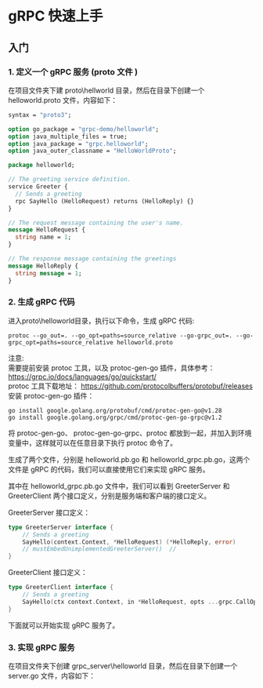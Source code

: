 # gRPC 快速上手

## 入门
### 1. 定义一个 gRPC 服务 (proto 文件 )
在项目文件夹下建 proto\hellworld 目录，然后在目录下创建一个 helloworld.proto 文件，内容如下：
```proto
syntax = "proto3";

option go_package = "grpc-demo/helloworld";
option java_multiple_files = true;
option java_package = "grpc.helloworld";
option java_outer_classname = "HelloWorldProto";

package helloworld;

// The greeting service definition.
service Greeter {
  // Sends a greeting
  rpc SayHello (HelloRequest) returns (HelloReply) {}
}

// The request message containing the user's name.
message HelloRequest {
  string name = 1;
}

// The response message containing the greetings
message HelloReply {
  string message = 1;
}
```
### 2. 生成 gRPC 代码
进入proto\helloworld目录，执行以下命令，生成 gRPC 代码:
```shell
protoc --go_out=. --go_opt=paths=source_relative --go-grpc_out=. --go-grpc_opt=paths=source_relative helloworld.proto
```

注意:  
需要提前安装 protoc 工具，以及 protoc-gen-go 插件，具体参考：https://grpc.io/docs/languages/go/quickstart/  
protoc 工具下载地址：
https://github.com/protocolbuffers/protobuf/releases   
安装 protoc-gen-go 插件：
```shell
go install google.golang.org/protobuf/cmd/protoc-gen-go@v1.28
go install google.golang.org/grpc/cmd/protoc-gen-go-grpc@v1.2
```
将 protoc-gen-go、 protoc-gen-go-grpc、protoc 都放到一起，并加入到环境变量中，这样就可以在任意目录下执行 protoc 命令了。


生成了两个文件，分别是 helloworld.pb.go 和 helloworld_grpc.pb.go，这两个文件是 gRPC 的代码，我们可以直接使用它们来实现 gRPC 服务。

其中在 helloworld_grpc.pb.go 文件中，我们可以看到 GreeterServer 和 GreeterClient 两个接口定义，分别是服务端和客户端的接口定义。

GreeterServer 接口定义：
```go
type GreeterServer interface {
	// Sends a greeting
	SayHello(context.Context, *HelloRequest) (*HelloReply, error)
	// mustEmbedUnimplementedGreeterServer()  // 
}
```

GreeterClient 接口定义：
```go
type GreeterClient interface {
	// Sends a greeting
	SayHello(ctx context.Context, in *HelloRequest, opts ...grpc.CallOption) (*HelloReply, error)
}
```

下面就可以开始实现 gRPC 服务了。

### 3. 实现 gRPC 服务
在项目文件夹下创建 grpc_server\helloworld 目录，然后在目录下创建一个 server.go 文件，内容如下：
```go

